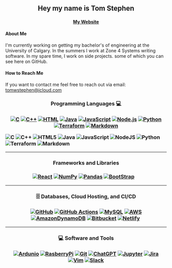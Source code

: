 ## <p align="center">Hey my name is Tom Stephen</p>
#### <p align="center">[My Website](https://www.tomstephen.ca/)</p>

#### About Me
I'm currently working on getting my bachelor's of engineering at the University of Calgary. In the summers I work at Zone 4 Systems writing software. In my spare time, I work on side projects. some of which you can see here on GitHub. 

#### How to Reach Me
If you want to contact me feel free to reach out via email: tomwstephen@icloud.com



<h3 align="center">Programming Languages 💻<h3>
<p align='center'>
<a href='#'><img alt='C' src='https://img.shields.io/badge/c-%2300599C.svg?style=for-the-badge&logo=c&logoColor=white'/></a>
<a href='#'><img alt='C++' src='https://img.shields.io/badge/c++-%2300599C.svg?style=for-the-badge&logo=c%2B%2B&logoColor=white'/></a>
<a href='#'><img alt='HTML' src='https://img.shields.io/badge/html5-%23E34F26.svg?style=for-the-badge&logo=html5&logoColor=white'/></a>
<a href='#'><img alt='Java' src='https://img.shields.io/badge/java-%23ED8B00.svg?style=for-the-badge&logo=openjdk&logoColor=white'/></a>
<a href='#'><img alt='JavaScript' src='https://img.shields.io/badge/javascript-%23323330.svg?style=for-the-badge&logo=javascript&logoColor=%23F7DF1E'/></a>
<a href='#'><img alt='Node.js' src='https://img.shields.io/badge/node.js-6DA55F?style=for-the-badge&logo=node.js&logoColor=white'/></a>
<a href='#'><img alt='Python' src='https://img.shields.io/badge/python-3670A0?style=for-the-badge&logo=python&logoColor=ffdd54'/></a>
<a href='#'><img alt='Terraform' src='https://img.shields.io/badge/terraform-%235835CC.svg?style=for-the-badge&logo=terraform&logoColor=white'/></a>
<a href='#'><img alt='Markdown' src='https://img.shields.io/badge/markdown-%23000000.svg?style=for-the-badge&logo=markdown&logoColor=white'/></a>
</p>


    

![C](https://img.shields.io/badge/c-%2300599C.svg?style=for-the-badge&logo=c&logoColor=white)
![C++](https://img.shields.io/badge/c++-%2300599C.svg?style=for-the-badge&logo=c%2B%2B&logoColor=white)
![HTML5](https://img.shields.io/badge/html5-%23E34F26.svg?style=for-the-badge&logo=html5&logoColor=white)
![Java](https://img.shields.io/badge/java-%23ED8B00.svg?style=for-the-badge&logo=openjdk&logoColor=white)
![JavaScript](https://img.shields.io/badge/javascript-%23323330.svg?style=for-the-badge&logo=javascript&logoColor=%23F7DF1E)
![NodeJS](https://img.shields.io/badge/node.js-6DA55F?style=for-the-badge&logo=node.js&logoColor=white)
![Python](https://img.shields.io/badge/python-3670A0?style=for-the-badge&logo=python&logoColor=ffdd54)
![Terraform](https://img.shields.io/badge/terraform-%235835CC.svg?style=for-the-badge&logo=terraform&logoColor=white)
![Markdown](https://img.shields.io/badge/markdown-%23000000.svg?style=for-the-badge&logo=markdown&logoColor=white)



<hr/><h3 align="center">Frameworks and Libraries<h3>
<p align='center'>
<a href='#'><img alt='React' src='https://img.shields.io/badge/react-%2320232a.svg?style=for-the-badge&logo=react&logoColor=%2361DAFB'/></a>
<a href='#'><img alt='NumPy' src='https://img.shields.io/badge/numpy-%23013243.svg?style=for-the-badge&logo=numpy&logoColor=white'/></a>
<a href='#'><img alt='Pandas' src='https://img.shields.io/badge/pandas-%23150458.svg?style=for-the-badge&logo=pandas&logoColor=white'/></a>
<a href='#'><img alt='BootStrap' src='https://img.shields.io/badge/bootstrap-%238511FA.svg?style=for-the-badge&logo=bootstrap&logoColor=white'/></a>
<a href='#'><img alt='' src=''/></a>
<a href='#'><img alt='' src=''/></a>
<a href='#'><img alt='' src=''/></a>
<a href='#'><img alt='' src=''/></a>

<!--![React](https://img.shields.io/badge/react-%2320232a.svg?style=for-the-badge&logo=react&logoColor=%2361DAFB)
![NumPy](https://img.shields.io/badge/numpy-%23013243.svg?style=for-the-badge&logo=numpy&logoColor=white)
![Pandas](https://img.shields.io/badge/pandas-%23150458.svg?style=for-the-badge&logo=pandas&logoColor=white)
![Bootstrap](https://img.shields.io/badge/bootstrap-%238511FA.svg?style=for-the-badge&logo=bootstrap&logoColor=white)-->
    
</p>
    
<hr/><h3 align="center">🗄️ Databases, Cloud Hosting, and CI/CD<h3>
<p align="center">
<a href='#'><img alt='GitHub' src='https://img.shields.io/badge/github-%23121011.svg?style=for-the-badge&logo=github&logoColor=white'/></a>
<a href='#'><img alt='GitHub Actions' src='https://img.shields.io/badge/github%20actions-%232671E5.svg?style=for-the-badge&logo=githubactions&logoColor=white'/></a>
<a href='#'><img alt='MySQL' src='https://img.shields.io/badge/mysql-%2300f.svg?style=for-the-badge&logo=mysql&logoColor=white'/></a>
<a href='#'><img alt='AWS' src='https://img.shields.io/badge/AWS-%23FF9900.svg?style=for-the-badge&logo=amazon-aws&logoColor=white'/></a>
<a href='#'><img alt='AmazonDynamoDB' src='https://img.shields.io/badge/Amazon%20DynamoDB-4053D6?style=for-the-badge&logo=Amazon%20DynamoDB&logoColor=white'/></a>
<a href='#'><img alt='Bitbucket' src='https://img.shields.io/badge/bitbucket-%230047B3.svg?style=for-the-badge&logo=bitbucket&logoColor=white'/></a>
<a href='#'><img alt='Netlify' src='https://img.shields.io/badge/netlify-%23000000.svg?style=for-the-badge&logo=netlify&logoColor=#00C7B7'/></a>
<a href='#'><img alt='' src=''/></a>
</p>
    
<!--![GitHub](https://img.shields.io/badge/github-%23121011.svg?style=for-the-badge&logo=github&logoColor=white)
![GitHub Actions](https://img.shields.io/badge/github%20actions-%232671E5.svg?style=for-the-badge&logo=githubactions&logoColor=white)
![MySQL](https://img.shields.io/badge/mysql-%2300f.svg?style=for-the-badge&logo=mysql&logoColor=white)
![AWS](https://img.shields.io/badge/AWS-%23FF9900.svg?style=for-the-badge&logo=amazon-aws&logoColor=white)
![AmazonDynamoDB](https://img.shields.io/badge/Amazon%20DynamoDB-4053D6?style=for-the-badge&logo=Amazon%20DynamoDB&logoColor=white)
![Bitbucket](https://img.shields.io/badge/bitbucket-%230047B3.svg?style=for-the-badge&logo=bitbucket&logoColor=white)
![Netlify](https://img.shields.io/badge/netlify-%23000000.svg?style=for-the-badge&logo=netlify&logoColor=#00C7B7)
-->

<hr/><h3 align="center">💻 Software and Tools<h3>
<p align="center">
<a href='#'><img alt='Ardunio' src='https://img.shields.io/badge/-Arduino-00979D?style=for-the-badge&logo=Arduino&logoColor=white)'/></a>
<a href='#'><img alt='RasberryPi' src='https://img.shields.io/badge/-RaspberryPi-C51A4A?style=for-the-badge&logo=Raspberry-Pi'/></a>
<a href='#'><img alt='Git' src='https://img.shields.io/badge/git-%23F05033.svg?style=for-the-badge&logo=git&logoColor=white'/></a>
<a href='#'><img alt='ChatGPT' src='https://img.shields.io/badge/chatGPT-74aa9c?style=for-the-badge&logo=openai&logoColor=white'/></a>
<a href='#'><img alt='Jupyter' src='https://img.shields.io/badge/jupyter-%23FA0F00.svg?style=for-the-badge&logo=jupyter&logoColor=white'/></a>
<a href='#'><img alt='Jira' src='https://img.shields.io/badge/jira-%230A0FFF.svg?style=for-the-badge&logo=jira&logoColor=white'/></a>
<a href='#'><img alt='Vim' src='https://img.shields.io/badge/VIM-%2311AB00.svg?style=for-the-badge&logo=vim&logoColor=white'/></a>
<a href='#'><img alt='Slack' src='https://img.shields.io/badge/Slack-4A154B?style=for-the-badge&logo=slack&logoColor=white)'/></a>
    
<!--![Arduino](https://img.shields.io/badge/-Arduino-00979D?style=for-the-badge&logo=Arduino&logoColor=white)
![Raspberry Pi](https://img.shields.io/badge/-RaspberryPi-C51A4A?style=for-the-badge&logo=Raspberry-Pi)
![Git](https://img.shields.io/badge/git-%23F05033.svg?style=for-the-badge&logo=git&logoColor=white)
![ChatGPT](https://img.shields.io/badge/chatGPT-74aa9c?style=for-the-badge&logo=openai&logoColor=white)
![Jupyter Notebook](https://img.shields.io/badge/jupyter-%23FA0F00.svg?style=for-the-badge&logo=jupyter&logoColor=white)
![Jira](https://img.shields.io/badge/jira-%230A0FFF.svg?style=for-the-badge&logo=jira&logoColor=white)
![Vim](https://img.shields.io/badge/VIM-%2311AB00.svg?style=for-the-badge&logo=vim&logoColor=white)
![Slack](https://img.shields.io/badge/Slack-4A154B?style=for-the-badge&logo=slack&logoColor=white)
-->

</p>


